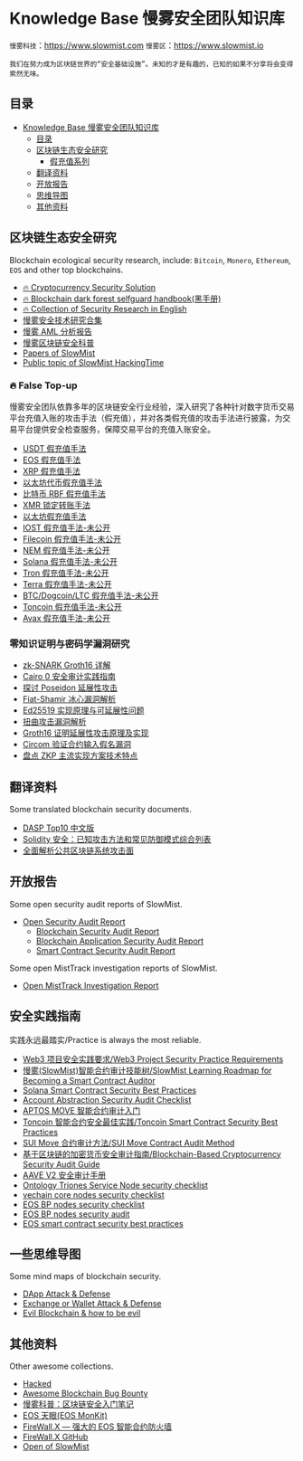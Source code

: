 # Knowledge Base 慢雾安全团队知识库

`慢雾科技`：https://www.slowmist.com
`慢雾区`：https://www.slowmist.io

`我们在努力成为区块链世界的“安全基础设施”。未知的才是有趣的，已知的如果不分享将会变得索然无味。`

## 目录
- [Knowledge Base 慢雾安全团队知识库](#knowledge-base-慢雾安全团队知识库)
  - [目录](#目录)
  - [区块链生态安全研究](#区块链生态安全研究)
    - [假充值系列](#fire-false-top-up)
  - [翻译资料](#翻译资料)
  - [开放报告](#开放报告)
  - [思维导图](#思维导图)
  - [其他资料](#其他资料)

## 区块链生态安全研究
Blockchain ecological security research, include: `Bitcoin`, `Monero`, `Ethereum`, `EOS` and other top blockchains.

* [:fire: Cryptocurrency Security Solution](https://github.com/slowmist/cryptocurrency-security)
* [:fire: Blockchain dark forest selfguard handbook(黑手册)](https://github.com/slowmist/Blockchain-dark-forest-selfguard-handbook)
* [:fire: Collection of Security Research in English](./security-research/README.md)
* [慢雾安全技术研究合集](https://mp.weixin.qq.com/mp/appmsgalbum?__biz=MzU4ODQ3NTM2OA==&action=getalbum&album_id=1378653641065857025)
* [慢雾 AML 分析报告](https://mp.weixin.qq.com/mp/appmsgalbum?__biz=MzU4ODQ3NTM2OA==&action=getalbum&album_id=1983440310995156993)
* [慢雾区块链安全科普](https://mp.weixin.qq.com/mp/appmsgalbum?__biz=MzU4ODQ3NTM2OA==&action=getalbum&album_id=1378673890158936067)
* [Papers of SlowMist](https://github.com/slowmist/papers)
* [Public topic of SlowMist HackingTime](https://github.com/slowmist/HackingTime_Public)

### :fire: False Top-up
慢雾安全团队依靠多年的区块链安全行业经验，深入研究了各种针对数字货币交易平台充值入账的攻击手法（假充值），并对各类假充值的攻击手法进行披露，为交易平台提供安全检查服务，保障交易平台的充值入账安全。
* [USDT 假充值手法](https://mp.weixin.qq.com/s/CtAKLNe0MOKDyUFaod4_hw)
* [EOS 假充值手法](https://mp.weixin.qq.com/s/fKINfZLW65LYaD4qO-21nA)
* [XRP 假充值手法](https://developers.ripple.com/partial-payments.html)
* [以太坊代币假充值手法](https://mp.weixin.qq.com/s/3cMbE6p_4qCdVLa4FNA5-A)
* [比特币 RBF 假充值手法](https://mp.weixin.qq.com/s/OYi2JDbAoLEdg8VDouqbIg)
* [XMR 锁定转账手法](https://mp.weixin.qq.com/s/Kt-G_bYbuUMIbSGSnyYXLA)
* [以太坊假充值手法](https://t.zsxq.com/YNbMFIa)
* [IOST 假充值手法-未公开](https://www.slowmist.com/?lang=zh#products)
* [Filecoin 假充值手法-未公开](https://www.slowmist.com/?lang=zh#products)
* [NEM 假充值手法-未公开](https://www.slowmist.com/?lang=zh#products)
* [Solana 假充值手法-未公开](https://www.slowmist.com/?lang=zh#products)
* [Tron 假充值手法-未公开](https://www.slowmist.com/?lang=zh#products)
* [Terra 假充值手法-未公开](https://www.slowmist.com/?lang=zh#products)
* [BTC/Dogcoin/LTC 假充值手法-未公开](https://www.slowmist.com/?lang=zh#products)
* [Toncoin 假充值手法-未公开](https://www.slowmist.com/?lang=zh#products)
* [Avax 假充值手法-未公开](https://www.slowmist.com/?lang=zh#products)

### 零知识证明与密码学漏洞研究
* [zk-SNARK Groth16 详解](https://github.com/slowmist/zkSnark-Groth16-Getting-Started)
* [Cairo 0 安全审计实践指南](https://github.com/slowmist/Cairo0-Security-Audit-Practice-Guide)
* [探讨 Poseidon 延展性攻击](https://mp.weixin.qq.com/s/tdJ_noFvkPvCFpMNh84_Kg)
* [Fiat-Shamir 冰心漏洞解析](https://mp.weixin.qq.com/s/NjYUPlKu3givhlPip20R4g)
* [Ed25519 实现原理与可延展性问题](https://mp.weixin.qq.com/s/m5VWfPT-5gfXiUqBeOF_aQ)
* [扭曲攻击漏洞解析](https://mp.weixin.qq.com/s/Ivraz1ejoe9UiYYbeQSRoA)
* [Groth16 证明延展性攻击原理及实现](https://mp.weixin.qq.com/s/ge3QJOdIqrDiRMBgh6BBeg)
* [Circom 验证合约输入假名漏洞](https://mp.weixin.qq.com/s/gzgBxlwBhEsRBAbOuKUY_w)
* [盘点 ZKP 主流实现方案技术特点](https://mp.weixin.qq.com/s/vEf0rpGRqiJYGxpV6mtIMA)

## 翻译资料
Some translated blockchain security documents.

* [DASP Top10 中文版](./translations/DASP-top10-chinese.pdf)
* [Solidity 安全：已知攻击方法和常见防御模式综合列表](./translations/solidity-security-comprehensive-list-of-known-attack-vectors-and-common-anti-patterns_zh-cn.md)
* [全面解析公共区块链系统攻击面](./translations/Exploring-the-Attack-Surface-of-Blockchain-A-Systematic-Overview/Exploring-the-Attack-Surface-of-Blockchain-A-Systematic-Overview_zh-cn.md)

## 开放报告
Some open security audit reports of SlowMist.

- [Open Security Audit Report](./open-report-V2/README.md)
  * [Blockchain Security Audit Report](./open-report-V2/blockchain/)
  * [Blockchain Application Security Audit Report](./open-report-V2/blockchain-application/)
  * [Smart Contract Security Audit Report](./open-report-V2/smart-contract/)

Some open MistTrack investigation reports of SlowMist.
- [Open MistTrack Investigation Report](./open-misttrack-report/README.md)

## 安全实践指南
实践永远最踏实/Practice is always the most reliable.

* [Web3 项目安全实践要求/Web3 Project Security Practice Requirements](https://github.com/slowmist/Web3-Project-Security-Practice-Requirements)
* [慢雾(SlowMist)智能合约审计技能树/SlowMist Learning Roadmap for Becoming a Smart Contract Auditor](https://github.com/slowmist/SlowMist-Learning-Roadmap-for-Becoming-a-Smart-Contract-Auditor)
* [Solana Smart Contract Security Best Practices](https://github.com/slowmist/solana-smart-contract-security-best-practices)
* [Account Abstraction Security Audit Checklist](https://github.com/slowmist/Account-Abstraction-Security-Audit-Checklist)
* [APTOS MOVE 智能合约审计入门](https://github.com/slowmist/APTOS-MOVE-Smart-Contract-Auditing-Primer)
* [Toncoin 智能合约安全最佳实践/Toncoin Smart Contract Security Best Practices](https://github.com/slowmist/Toncoin-Smart-Contract-Security-Best-Practices)
* [SUI Move 合约审计方法/SUI Move Contract Audit Method](https://github.com/slowmist/Sui-MOVE-Smart-Contract-Auditing-Primer)
* [基于区块链的加密货币安全审计指南/Blockchain-Based Cryptocurrency Security Audit Guide](https://github.com/slowmist/Cryptocurrency-Security-Audit-Guide)
* [AAVE V2 安全审计手册](https://github.com/slowmist/AAVE-V2-Security-Audit-Checklist)
* [Ontology Triones Service Node security checklist](https://github.com/slowmist/Ontology-Triones-Service-Node-security-checklist)
* [vechain core nodes security checklist](https://github.com/slowmist/vechain-core-nodes-security-checklist)
* [EOS BP nodes security checklist](https://github.com/slowmist/eos-bp-nodes-security-checklist)
* [EOS BP nodes security audit](https://github.com/slowmist/eos-bp-nodes-security-checklist/blob/master/audit.md)
* [EOS smart contract security best practices](https://github.com/slowmist/eos-smart-contract-security-best-practices)

## 一些思维导图
Some mind maps of blockchain security.

* [DApp Attack & Defense](./mindmaps/dapp_attack_defense.png)
* [Exchange or Wallet Attack & Defense](./mindmaps/exchange_wallet_attack_defense.png)
* [Evil Blockchain & how to be evil](./mindmaps/evil_blockchain.png)

## 其他资料
Other awesome collections.

* [Hacked](https://hacked.slowmist.io)
* [Awesome Blockchain Bug Bounty](https://github.com/slowmist/awesome-blockchain-bug-bounty)
* [慢雾科普：区块链安全入门笔记](./blockchain_security_study_notes/README.md)
* [EOS 天眼(EOS MonKit)](https://eos.slowmist.io/)
* [FireWall.X — 强大的 EOS 智能合约防火墙](https://firewallx.io/)
* [FireWall.X GitHub](https://github.com/firewall-x)
* [Open of SlowMist](https://github.com/slowmist/)
